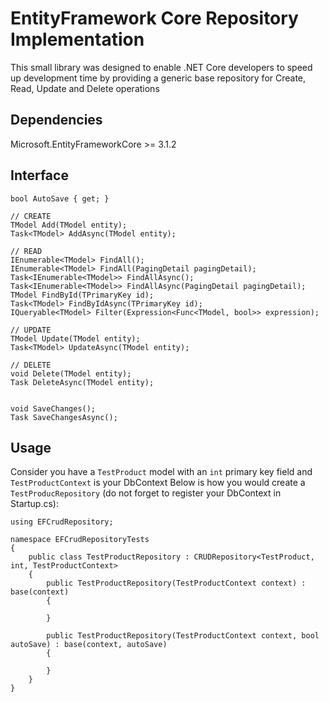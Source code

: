 # EntityFramework Core Repository Implementation
This small library was designed to enable .NET Core developers to speed up development time by providing a generic base repository for Create, Read, Update and Delete operations

## Dependencies
Microsoft.EntityFrameworkCore >= 3.1.2

## Interface
```
bool AutoSave { get; }

// CREATE
TModel Add(TModel entity);
Task<TModel> AddAsync(TModel entity);

// READ
IEnumerable<TModel> FindAll();
IEnumerable<TModel> FindAll(PagingDetail pagingDetail);
Task<IEnumerable<TModel>> FindAllAsync();
Task<IEnumerable<TModel>> FindAllAsync(PagingDetail pagingDetail);
TModel FindById(TPrimaryKey id);
Task<TModel> FindByIdAsync(TPrimaryKey id);
IQueryable<TModel> Filter(Expression<Func<TModel, bool>> expression);

// UPDATE
TModel Update(TModel entity);
Task<TModel> UpdateAsync(TModel entity);

// DELETE
void Delete(TModel entity);
Task DeleteAsync(TModel entity);


void SaveChanges();
Task SaveChangesAsync();
```

## Usage

Consider you have a `TestProduct` model with an `int` primary key field and `TestProductContext` is your DbContext 
Below is how you would create a `TestProducRepository` (do not forget to register your DbContext in Startup.cs):

```
using EFCrudRepository;

namespace EFCrudRepositoryTests
{
    public class TestProductRepository : CRUDRepository<TestProduct, int, TestProductContext>
    {
        public TestProductRepository(TestProductContext context) : base(context)
        {

        }

        public TestProductRepository(TestProductContext context, bool autoSave) : base(context, autoSave) 
        {

        }
    }
}
```
